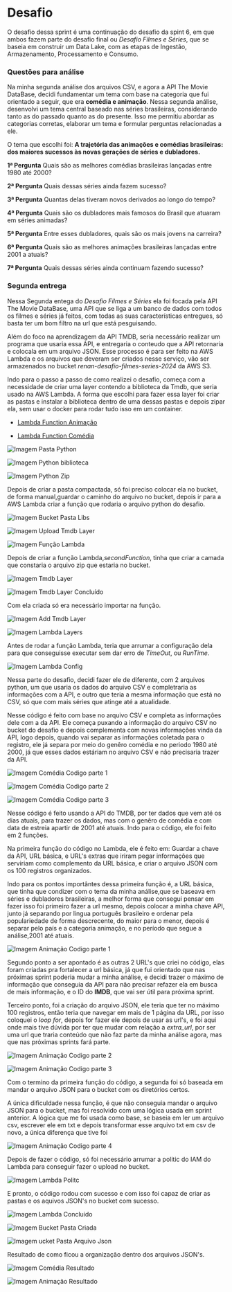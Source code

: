 # Desafio
O desafio dessa sprint é uma continuação do desafio da spint 6, em que ambos fazem parte do desafio final ou *Desafio Filmes e Séries*, que se baseia em construir um Data Lake, com as etapas de Ingestão, Armazenamento, Processamento e Consumo.

### Questões para análise
Na minha segunda análise dos arquivos CSV, e agora a API The Movie DataBase, decidi fundamentar um tema com base na categoria que fui orientado a seguir, que era __comédia e animação__. Nessa segunda análise, desenvolvi um tema central baseado nas séries brasileiras, considerando tanto as do passado quanto as do presente. Isso me permitiu abordar as categorias corretas, elaborar um tema e formular perguntas relacionadas a ele.

O tema que escolhi foi:
__A trajetória das animações e comédias brasileiras: dos maiores sucessos às novas gerações de séries e dubladores.__

__1ª Pergunta__
Quais são as melhores comédias brasileiras lançadas entre 1980 até 2000?

__2ª Pergunta__
Quais dessas séries ainda fazem sucesso?

__3ª Pergunta__
Quantas delas tiveram novos derivados ao longo do tempo?

__4ª Pergunta__
Quais são os dubladores mais famosos do Brasil que atuaram em séries animadas?

__5ª Pergunta__
Entre esses dubladores, quais são os mais jovens na carreira?

__6ª Pergunta__
Quais são as melhores animações brasileiras lançadas entre 2001 a atuais?


__7ª Pergunta__
Quais dessas séries ainda continuam fazendo sucesso?


### Segunda entrega

Nessa Segunda entega do *Desafio Filmes e Séries* ela foi focada pela API The Movie DataBase, uma API que se liga a um banco de dados com todos os filmes e séries já feitos, com todas as suas características entregues, só basta ter um bom filtro na url que está pesguisando.

Além do foco na aprendizagem da API TMDB, seria necessário realizar um programa que usaria essa API, e entregaria o conteudo que a API retornaria e colocala em um arquivo JSON. Esse processo é para ser feito na AWS Lambda e os arquivos que deveram ser criados nesse serviço, vão ser armazenados no bucket *renan-desafio-filmes-series-2024* da AWS S3.

Indo para o passo a passo de como realizei o desafio, começa com a necessidade de criar uma layer contendo a biblioteca da Tmdb, que seria usado na AWS Lambda. A forma que escolhi para fazer essa layer foi criar as pastas e instalar a biblioteca dentro de uma dessas pastas e depois zipar ela, sem usar o docker para rodar tudo isso em um container.

- [Lambda Function Animação](./lambda_function_animacao.py)

- [Lambda Function Comédia](./lambda_function_comedia.py)


![Imagem Pasta Python](../evidencias/PastaPython.png)


![Imagem Python biblioteca](../evidencias/PythonBiblioteca.png)


![Imagem Python Zip](../evidencias/PythonZip.png)


Depois de criar a pasta compactada, só foi preciso colocar ela no bucket, de forma manual,guardar o caminho do arquivo no bucket, depois ir para a AWS Lambda criar a função que rodaria o arquivo python do desafio.


![Imagem Bucket Pasta Libs](../evidencias/BucketPastaLibs.png)


![Imagem Upload Tmdb Layer](../evidencias/UploadoTmdbLayer.png)


![Imagem Função Lambda](../evidencias/FuncaoLambda.png)


Depois de criar a função Lambda,*secondFunction*, tinha que criar a camada que constaria o arquivo zip que estaria no bucket. 

![Imagem Tmdb Layer](../evidencias/TmdbLayer.png)


![Imagem Tmdb Layer Concluído](../evidencias/TmdbLayerConcluido.png)

Com ela criada só era necessário importar na função.

![Imagem Add Tmdb Layer](../evidencias/AddTmdbLayer.png)


![Imagem Lambda Layers](../evidencias/LambdaLayers.png)

Antes de rodar a função Lambda, teria que arrumar a configuração dela para que conseguisse executar sem dar erro de *TimeOut*, ou *RunTime*.


![Imagem Lambda Config](../evidencias/LambdaConfig.png)


Nessa parte do desafio, decidi fazer ele de diferente, com 2 arquivos python, um que usaria os dados do arquivo CSV e completraria as informações com a API, e outro que teria a mesma informação que está no CSV, só que com mais séries que atinge até a atualidade.

Nesse código é feito com base no arquivo CSV e completa as informações dele com a da API. Ele começa puxando a informação do arquivo CSV no bucket do desafio e depois complementa com novas informações vinda da API, logo depois, quando vai separar as informações coletada para o registro, ele já separa por meio do genêro comédia e no periodo 1980 até 2000, já que esses dados estáriam no arquivo CSV e não precisaria trazer da API.


![Imagem Comédia Codigo parte 1](../evidencias/ComediaCodigo.png)


![Imagem Comédia Codigo parte 2](../evidencias/ComediaCodigo2.png)


![Imagem Comédia Codigo parte 3](../evidencias/ComediaCodigo3.png)



Nesse código é feito usando a API do TMDB, por ter dados que vem até os dias atuais, para trazer os dados, mas com o genêro de comédia e com data de estreia apartir de 2001 até atuais. Indo para o código, ele foi feito em 2 funções.

Na primeira função do código no Lambda, ele é feito em: Guardar a chave da API, URL básica, e URL's extras que iriram pegar informações que serviriam como complemento da URL básica, e criar o arquivo JSON com os 100 registros organizados.

Indo para os pontos importântes dessa primeira função é, a URL básica, que tinha que condizer com o tema da minha análise,que se baseava em séries e dubladores brasileiras, a melhor forma que consegui pensar em fazer isso foi primeiro fazer a url mesmo, depois colocar a minha chave API, junto já separando por lingua português brasileiro e ordenar pela populariedade de forma descrecente, do maior para o menor, depois é separar pelo país e a categoria animação, e no período que segue a análise,2001 até atuais.


![Imagem Animação Codigo parte 1](../evidencias/AnimacaoCodigo.png)


Segundo ponto a ser apontado é as outras 2 URL's que criei no código, elas foram criadas pra fortalecer a url básica, já que fui orientado que nas próximas sprint poderia mudar a minha análise, e decidi trazer o máximo de informação que conseguia da API para não precisar refazer ela em busca de mais informação, e o ID do __IMDB__, que vai ser útil para próxima sprint.

Terceiro ponto, foi a criação do arquivo JSON, ele teria que ter no máximo 100 registros, então teria que navegar em mais de 1 página da URL, por isso coloquei o *loop for*, depois for fazer ele depois de usar as url's, e foi aqui onde mais tive dúvida por ter que mudar com relação a *extra_url*, por ser uma url que traria conteúdo que não faz parte da minha análise agora, mas que nas próximas sprints fará parte.


![Imagem Animação Codigo parte 2](../evidencias/AnimacaoCodigo2.png)


![Imagem Animação Codigo parte 3](../evidencias/AnimacaoCodigo3.png)


Com o termino da primeira função do código, a segunda foi só baseada em mandar o arquivo JSON para o bucket com os diretórios certos.

A única dificuldade nessa função, é que não conseguia mandar o arquivo JSON para o bucket, mas foi resolvido com uma lógica usada em sprint anterior. A lógica que me foi usada como base, se baseia em ler um arquivo csv, escrever ele em txt e depois transformar esse arquivo txt em csv de novo, a única diferença que tive foi 


![Imagem Animação Codigo parte 4](../evidencias/AnimacaoCodigo4.png)


Depois de fazer o código, só foi necessário arrumar a politic do IAM do Lambda para conseguir fazer o upload no bucket.

![Imagem Lambda Politc](../evidencias/LambdaIamPolitic.png)


E pronto, o código rodou com sucesso e com isso foi capaz de criar as pastas e os aquivos JSON's no bucket com sucesso.


![Imagem Lambda Concluido](../evidencias/LambdaConcluido.png)


![Imagem Bucket Pasta Criada](../evidencias/BucketPastaCriada.png)


![Imagem ucket Pasta Arquivo Json](../evidencias/BucketPastaArquivoJson.png)


Resultado de como ficou a organização dentro dos arquivos JSON's.

![Imagem Comédia Resultado](../evidencias/ComediaResultado.png)

![Imagem Animação Resultado](../evidencias/AnimacaoResultado.png)
